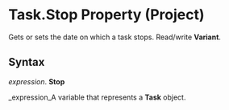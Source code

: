 
# Task.Stop Property (Project)

Gets or sets the date on which a task stops. Read/write  **Variant**.


## Syntax

 _expression_. **Stop**

 _expression_A variable that represents a  **Task** object.

